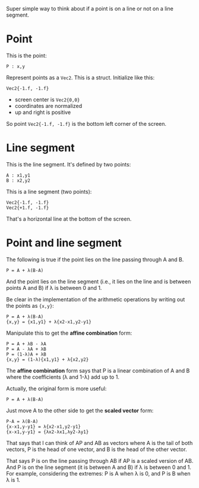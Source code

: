 Super simple way to think about if a point is on a line or not on
a line segment.

# Point

This is the point:

    P : x,y

Represent points as a `Vec2`. This is a struct. Initialize like
this:

    Vec2{-1.f, -1.f}

- screen center is `Vec2{0,0}`
- coordinates are normalized
- up and right is positive

So point `Vec2{-1.f, -1.f}` is the bottom left corner of the
screen.

# Line segment

This is the line segment. It's defined by two points:

    A : x1,y1
    B : x2,y2

This is a line segment (two points):

    Vec2{-1.f, -1.f}
    Vec2{+1.f, -1.f}

That's a horizontal line at the bottom of the screen.

# Point and line segment

The following is true if the point lies on the line passing
through A and B.

    P = A + λ(B-A)

And the point lies on the line segment (i.e., it lies on the line
and is between points A and B) if λ is between 0 and 1.

Be clear in the implementation of the arithmetic operations by
writing out the points as `{x,y}`:

    P = A + λ(B-A)
    {x,y} = {x1,y1} + λ{x2-x1,y2-y1}

Manipulate this to get the **affine combination** form:

    P = A + λB - λA
    P = A - λA + λB
    P = (1-λ)A + λB
    {x,y} = (1-λ){x1,y1} + λ{x2,y2}

The **affine combination** form says that P is a linear
combination of A and B where the coefficients (λ and 1-λ) add up
to 1.

Actually, the original form is more useful:

    P = A + λ(B-A)

Just move A to the other side to get the **scaled vector** form:

    P-A = λ(B-A)
    {x-x1,y-y1} = λ{x2-x1,y2-y1}
    {x-x1,y-y1} = {λx2-λx1,λy2-λy1}

That says that I can think of AP and AB as vectors where A is the
tail of both vectors, P is the head of one vector, and B is the
head of the other vector.

That says P is on the line passing through AB if
AP is a scaled version of AB. And P is on the line segment (it is
between A and B) if λ is between 0 and 1. For example,
considering the extremes: P is A when λ is 0, and P is B when λ
is 1.
